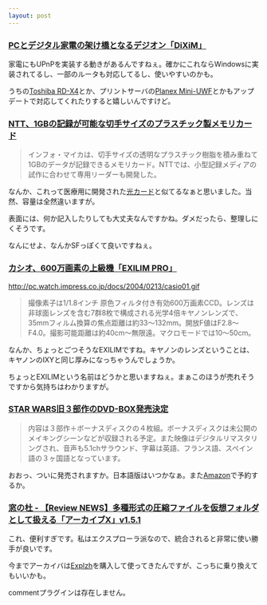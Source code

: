 ```yaml
---
layout: post
---
```

<h3><a href="http://pc.watch.impress.co.jp/docs/2004/0213/ubiq45.htm">PCとデジタル家電の架け橋となるデジオン「DiXiM」</a></h3>
<p>家電にもUPnPを実装する動きがあるんですねぇ。確かにこれならWindowsに実装されてるし、一部のルータも対応してるし、使いやすいのかも。</p>
<p>うちの<a href="/?page=Toshiba+RD%2DX4" class="wikipage">Toshiba RD-X4</a>とか、プリントサーバの<a href="/?page=Planex+Mini%2DUWF" class="wikipage">Planex Mini-UWF</a>とかもアップデートで対応してくれたりすると嬉しいんですけど。</p>
<h3><a href="http://k-tai.impress.co.jp/cda/article/news_toppage/17590.html">NTT、1GBの記録が可能な切手サイズのプラスチック製メモリカード</a></h3>
<blockquote><p>インフォ・マイカは、切手サイズの透明なプラスチック樹脂を積み重ねて1GBのデータが記録できるメモリカード。NTTでは、小型記録メディアの試作に合わせて専用リーダーも開発した。</p>
</blockquote>
<p>なんか、これって医療用に開発された<a href="http://www.kaigisho.ne.jp/literacy/midic/data/k27/k2722.htm">光カード</a>と似てるなぁと思いました。当然、容量は全然違いますが。</p>
<p>表面には、何か記入したりしても大丈夫なんですかね。ダメだったら、整理しにくそうです。</p>
<p>なんにせよ、なんかSFっぽくて良いですねぇ。</p>
<h3><a href="http://pc.watch.impress.co.jp/docs/2004/0213/casio.htm">カシオ、600万画素の上級機「EXILIM PRO」</a></h3>
<p><a href="http://pc.watch.impress.co.jp/docs/2004/0213/casio01.gif">http://pc.watch.impress.co.jp/docs/2004/0213/casio01.gif</a><blockquote><p>撮像素子は1/1.8インチ 原色フィルタ付き有効600万画素CCD。レンズは非球面レンズを含む7群8枚で構成される光学4倍キヤノンレンズで、35mmフィルム換算の焦点距離は約33〜132mm。開放F値はF2.8〜F4.0。撮影可能距離は約40cm〜無限遠。マクロモードでは10〜50cm。</p>
</blockquote>
</p>
<p>なんか、ちょっとごつそうなEXILIMですね。キヤノンのレンズということは、キヤノンのIXYと同じ厚みになっちゃうんでしょうか。</p>
<p>ちょっとEXILIMという名前はどうかと思いますねぇ。まぁこのほうが売れそうですから気持ちはわかりますが。</p>
<h3><a href="http://slashdot.jp/article.pl?sid=04/02/12/0851227&topic=67">STAR WARS旧３部作のDVD-BOX発売決定</a></h3>
<blockquote><p>内容は３部作＋ボーナスディスクの４枚組。ボーナスディスクは未公開のメイキングシーンなどが収録される予定。また映像はデジタルリマスタリングされ、音声も5.1chサラウンド、字幕は英語、フランス語、スペイン語の３ヶ国語となっています。</p>
</blockquote>
<p>おおっ、ついに発売されますか。日本語版はいつかなぁ。また<a href="http://www.amazon.co.jp/">Amazon</a>で予約するか。</p>
<h3><a href="http://www.forest.impress.co.jp/article/2004/02/12/archivex.html">窓の杜 - 【Review NEWS】多種形式の圧縮ファイルを仮想フォルダとして扱える「アーカイブX」v1.5.1</a></h3>
<p>これ、便利すぎです。私はエクスプローラ派なので、統合されると非常に使い勝手が良いです。</p>
<p>今までアーカイバは<a href="http://www.ponsoftware.jp/archiver/">Explzh</a>を購入して使ってきたんですが、こっちに乗り換えてもいいかも。</p>
<p><span class="error">commentプラグインは存在しません。</span> </p>
